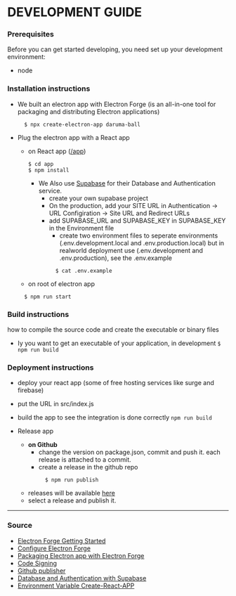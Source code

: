 # DEVELOPMENT GUIDE

### Prerequisites
Before you can get started developing, you need set up your development environment:

- node


### Installation instructions

- We built an electron app with Electron Forge (is an all-in-one tool for packaging and distributing Electron applications)
  ```
    $ npx create-electron-app daruma-ball
  ```
- Plug the electron app with a React app
  - on React app ([/app](../../app))
    ```
    $ cd app
    $ npm install
    ```

    - We Also use [Supabase](https://supabase.com/) for their Database and Authentication service.
      - create your own supabase project
      - On the production, add your SITE URL in Authentication -> URL Configiration -> Site URL and Redirect URLs
      - add SUPABASE_URL and SUPABASE_KEY in SUPABASE_KEY in the Environment file
        - create two environment files to seperate environments (.env.development.local and .env.production.local) but in realworld deployment use (.env.development and .env.production), see the .env.example
        ```
          $ cat .env.example
        ```

  - on root of electron app
  ```
    $ npm run start
  ```

### Build instructions
how to compile the source code and create the executable or binary files

- Iy you want to get an executable of your application, in development
  ``` $ npm run build ```

### Deployment instructions

-  deploy your react app (some of free hosting services like surge and firebase)
  
-  put the URL in src/index.js

- build the app to see the integration is done correctly
  ```npm run build```

- Release app
  - **on Github**
    - change the version on package.json, commit and push it. each release is attached to a commit.
    - create a release in the github repo
      ```
        $ npm run publish
      ```
  - releases will be available [here](https://github.com/Alexon1999/daruma-ball/releases)
  - select a release and publish it.


---

### Source
- [Electron Forge Getting Started](https://www.electronforge.io/)
- [Configure Electron Forge](https://www.electronforge.io/configuration)
- [Packaging Electron app with Electron Forge](https://www.electronjs.org/docs/latest/tutorial/tutorial-packaging)
- [Code Signing](https://www.electronforge.io/guides/code-signing)
- [Github publisher](https://www.electronforge.io/config/publishers/github)
- [Database and Authentication with Supabase](https://github.com/supabase/examples-archive/tree/76e8b276f7fb58ba65b265a16678e9c72c23a72f/supabase-js-v1/todo-list/react-todo-list)
- [Environment Variable Create-React-APP](https://create-react-app.dev/docs/adding-custom-environment-variables/)